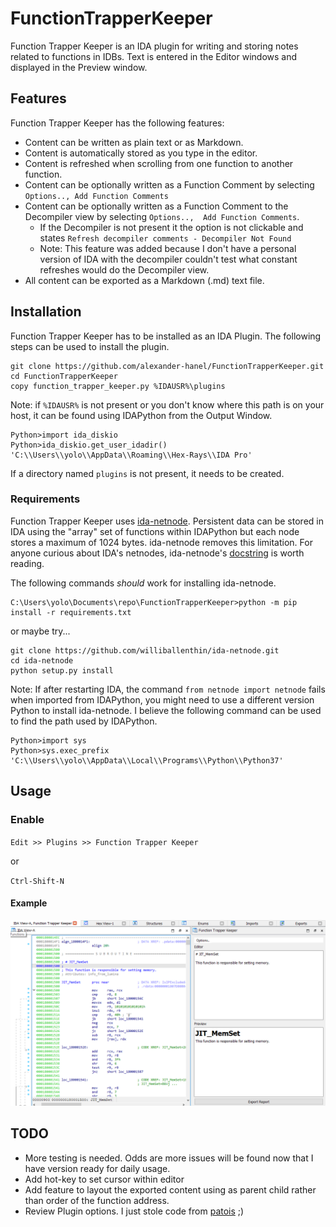 # FunctionTrapperKeeper

Function Trapper Keeper is an IDA plugin for writing and storing notes related to functions in IDBs. Text is entered in
the Editor windows and displayed in the Preview window. 
 
## Features  
 Function Trapper Keeper has the following features:
 * Content can be written as plain text or as Markdown.
 * Content is automatically stored as you type in the editor. 
 * Content is refreshed when scrolling from one function to another function.  
 * Content can be optionally written as a Function Comment by selecting `Options.., Add Function Comments`
 * Content can be optionally written as a Function Comment to the Decompiler view by selecting `Options.., 
 Add Function Comments`. 
   * If the Decompiler is not present it the option is not clickable and states `Refresh decompiler comments - Decompiler Not Found`
   * Note: This feature was added because I don't have a personal version of IDA with the decompiler couldn't test what 
   constant refreshes would do the Decompiler view. 
 * All content can be exported as a Markdown (.md) text file. 

## Installation 

Function Trapper Keeper has to be installed as an IDA Plugin. The following steps can be used to 
install the plugin. 

```
git clone https://github.com/alexander-hanel/FunctionTrapperKeeper.git
cd FunctionTrapperKeeper
copy function_trapper_keeper.py %IDAUSR%\plugins 
```
Note: if `%IDAUSR%` is not present or you don't know where this path is on your host, it can be 
found using IDAPython from the Output Window.

```
Python>import ida_diskio
Python>ida_diskio.get_user_idadir()
'C:\\Users\\yolo\\AppData\\Roaming\\Hex-Rays\\IDA Pro'
```
If a directory named `plugins` is not present, it needs to be created. 

### Requirements 
Function Trapper Keeper uses [ida-netnode](https://github.com/williballenthin/ida-netnode). 
Persistent data can be stored in IDA using the "array" set of functions within IDAPython but each node
stores a maximum of 1024 bytes. ida-netnode removes this limitation. For anyone curious about IDA's 
netnodes, ida-netnode's [docstring](https://github.com/williballenthin/ida-netnode/blob/master/netnode/netnode.py#L26) is worth reading. 

The following commands *should* work for installing ida-netnode.  
```
C:\Users\yolo\Documents\repo\FunctionTrapperKeeper>python -m pip install -r requirements.txt
```

or maybe try... 

```
git clone https://github.com/williballenthin/ida-netnode.git
cd ida-netnode 
python setup.py install 
```
Note: If after restarting IDA, the command `from netnode import netnode` fails when imported from IDAPython, 
you might need to use a different version Python to install ida-netnode. I believe the following command can be used
to find the path used by IDAPython. 
 
```
Python>import sys
Python>sys.exec_prefix
'C:\\Users\\yolo\\AppData\\Local\\Programs\\Python\\Python37'
```

## Usage 

### Enable 
`Edit >> Plugins >> Function Trapper Keeper`

or 

`Ctrl-Shift-N` 


#### Example 
![Example](./img/example.png "Optional title")

## TODO 
 * More testing is needed. Odds are more issues will be found now that I have version ready for daily usage. 
 * Add hot-key to set cursor within editor
 * Add feature to layout the exported content using as parent child rather than order of the function address. 
 * Review Plugin options. I just stole code from [patois](https://github.com/patois) ;) 
 
